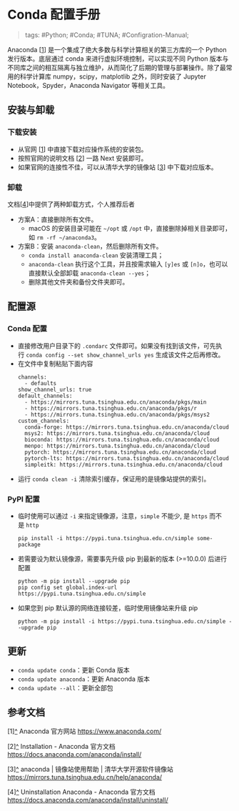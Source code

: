 # Conda 配置手册

> tags: #Python; #Conda; #TUNA; #Configration-Manual;

Anaconda <a name="rref1"></a>\[[1](#ref1)\] 是一个集成了绝大多数与科学计算相关的第三方库的一个 Python 发行版本。底层通过 conda 来进行虚拟环境控制，可以实现不同 Python 版本与不同库之间的相互隔离与独立维护，从而简化了后期的管理与部署操作。除了最常用的科学计算库 numpy，scipy，matplotlib 之外，同时安装了 Jupyter Notebook，Spyder，Anaconda Navigator 等相关工具。

## 安装与卸载

### 下载安装

* 从官网 <a name="rref1"></a>\[[1](#ref1)\] 中直接下载对应操作系统的安装包。
* 按照官网的说明文档 <a name="rref2"></a>\[[2](#ref2)\] 一路 Next 安装即可。
* 如果官网的连接性不佳，可以从清华大学的镜像站 <a name="rref3"></a>\[[3](#ref3)\] 中下载对应版本。

### 卸载

文档<a name="rref4"></a>\[[4](#ref4)\]中提供了两种卸载方式，个人推荐后者

* 方案A：直接删除所有文件。
    * macOS 的安装目录可能在 `~/opt` 或 `/opt` 中，直接删除掉相关目录即可，如 `rm -rf ~/anaconda3`。
* 方案B：安装 `anaconda-clean`，然后删除所有文件。
    * `conda install anaconda-clean` 安装清理工具；
    * `anaconda-clean` 执行这个工具，并且按需求输入 `[y]es` 或 `[n]o`，也可以直接默认全部卸载 `anaconda-clean --yes`；
    * 删除其他文件夹和备份文件夹即可。

## 配置源

### Conda 配置

* 直接修改用户目录下的 `.condarc` 文件即可。如果没有找到该文件，可先执行 `conda config --set show_channel_urls yes` 生成该文件之后再修改。
* 在文件中复制粘贴下面内容
    ```
    channels:
      - defaults
    show_channel_urls: true
    default_channels:
      - https://mirrors.tuna.tsinghua.edu.cn/anaconda/pkgs/main
      - https://mirrors.tuna.tsinghua.edu.cn/anaconda/pkgs/r
      - https://mirrors.tuna.tsinghua.edu.cn/anaconda/pkgs/msys2
    custom_channels:
      conda-forge: https://mirrors.tuna.tsinghua.edu.cn/anaconda/cloud
      msys2: https://mirrors.tuna.tsinghua.edu.cn/anaconda/cloud
      bioconda: https://mirrors.tuna.tsinghua.edu.cn/anaconda/cloud
      menpo: https://mirrors.tuna.tsinghua.edu.cn/anaconda/cloud
      pytorch: https://mirrors.tuna.tsinghua.edu.cn/anaconda/cloud
      pytorch-lts: https://mirrors.tuna.tsinghua.edu.cn/anaconda/cloud
      simpleitk: https://mirrors.tuna.tsinghua.edu.cn/anaconda/cloud
    ```
* 运行 `conda clean -i` 清除索引缓存，保证用的是镜像站提供的索引。

### PyPI 配置

* 临时使用可以通过 `-i` 来指定镜像源，注意，`simple` 不能少, 是 `https` 而不是 `http`
    ```
    pip install -i https://pypi.tuna.tsinghua.edu.cn/simple some-package
    ```
* 若需要设为默认镜像源，需要事先升级 pip 到最新的版本 (>=10.0.0) 后进行配置
    ```
    python -m pip install --upgrade pip
    pip config set global.index-url https://pypi.tuna.tsinghua.edu.cn/simple
    ```
* 如果您到 pip 默认源的网络连接较差，临时使用镜像站来升级 pip
    ```
    python -m pip install -i https://pypi.tuna.tsinghua.edu.cn/simple --upgrade pip
    ```

## 更新

* `conda update conda`：更新 Conda 版本
* `conda update anaconda`：更新 Anaconda 版本
* `conda update --all`：更新全部包

## 参考文档

<a name="ref1">\[1\]</a>[^](#rref1) Anaconda 官方网站 <https://www.anaconda.com/>

<a name="ref2">\[2\]</a>[^](#rref2) Installation - Anaconda 官方文档 <https://docs.anaconda.com/anaconda/install/>

<a name="ref3">\[3\]</a>[^](#rref3) anaconda | 镜像站使用帮助 | 清华大学开源软件镜像站 <https://mirrors.tuna.tsinghua.edu.cn/help/anaconda/>

<a name="ref4">\[4\]</a>[^](#rref4) Uninstallation Anaconda - Anaconda 官方文档 <https://docs.anaconda.com/anaconda/install/uninstall/>
